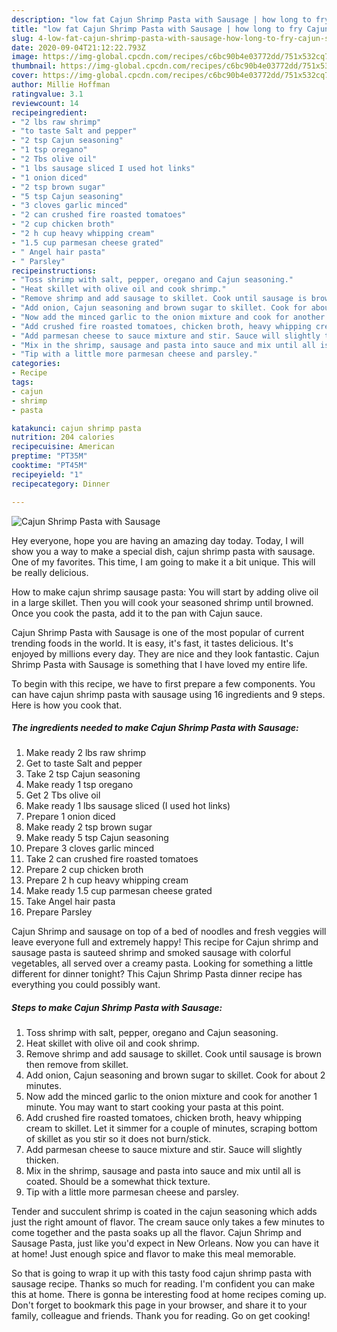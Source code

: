```yaml
---
description: "low fat Cajun Shrimp Pasta with Sausage | how long to fry Cajun Shrimp Pasta with Sausage"
title: "low fat Cajun Shrimp Pasta with Sausage | how long to fry Cajun Shrimp Pasta with Sausage"
slug: 4-low-fat-cajun-shrimp-pasta-with-sausage-how-long-to-fry-cajun-shrimp-pasta-with-sausage
date: 2020-09-04T21:12:22.793Z
image: https://img-global.cpcdn.com/recipes/c6bc90b4e03772dd/751x532cq70/cajun-shrimp-pasta-with-sausage-recipe-main-photo.jpg
thumbnail: https://img-global.cpcdn.com/recipes/c6bc90b4e03772dd/751x532cq70/cajun-shrimp-pasta-with-sausage-recipe-main-photo.jpg
cover: https://img-global.cpcdn.com/recipes/c6bc90b4e03772dd/751x532cq70/cajun-shrimp-pasta-with-sausage-recipe-main-photo.jpg
author: Millie Hoffman
ratingvalue: 3.1
reviewcount: 14
recipeingredient:
- "2 lbs raw shrimp"
- "to taste Salt and pepper"
- "2 tsp Cajun seasoning"
- "1 tsp oregano"
- "2 Tbs olive oil"
- "1 lbs sausage sliced I used hot links"
- "1 onion diced"
- "2 tsp brown sugar"
- "5 tsp Cajun seasoning"
- "3 cloves garlic minced"
- "2 can crushed fire roasted tomatoes"
- "2 cup chicken broth"
- "2 h cup heavy whipping cream"
- "1.5 cup parmesan cheese grated"
- " Angel hair pasta"
- " Parsley"
recipeinstructions:
- "Toss shrimp with salt, pepper, oregano and Cajun seasoning."
- "Heat skillet with olive oil and cook shrimp."
- "Remove shrimp and add sausage to skillet. Cook until sausage is brown then remove from skillet."
- "Add onion, Cajun seasoning and brown sugar to skillet. Cook for about 2 minutes."
- "Now add the minced garlic to the onion mixture and cook for another 1 minute. You may want to start cooking your pasta at this point."
- "Add crushed fire roasted tomatoes, chicken broth, heavy whipping cream to skillet. Let it simmer for a couple of minutes, scraping bottom of skillet as you stir so it does not burn/stick."
- "Add parmesan cheese to sauce mixture and stir. Sauce will slightly thicken."
- "Mix in the shrimp, sausage and pasta into sauce and mix until all is coated. Should be a somewhat thick texture."
- "Tip with a little more parmesan cheese and parsley."
categories:
- Recipe
tags:
- cajun
- shrimp
- pasta

katakunci: cajun shrimp pasta 
nutrition: 204 calories
recipecuisine: American
preptime: "PT35M"
cooktime: "PT45M"
recipeyield: "1"
recipecategory: Dinner

---
```



![Cajun Shrimp Pasta with Sausage](https://img-global.cpcdn.com/recipes/c6bc90b4e03772dd/751x532cq70/cajun-shrimp-pasta-with-sausage-recipe-main-photo.jpg)

Hey everyone, hope you are having an amazing day today. Today, I will show you a way to make a special dish, cajun shrimp pasta with sausage. One of my favorites. This time, I am going to make it a bit unique. This will be really delicious.

How to make cajun shrimp sausage pasta: You will start by adding olive oil in a large skillet. Then you will cook your seasoned shrimp until browned. Once you cook the pasta, add it to the pan with Cajun sauce.

Cajun Shrimp Pasta with Sausage is one of the most popular of current trending foods in the world. It is easy, it's fast, it tastes delicious. It's enjoyed by millions every day. They are nice and they look fantastic. Cajun Shrimp Pasta with Sausage is something that I have loved my entire life.


To begin with this recipe, we have to first prepare a few components. You can have cajun shrimp pasta with sausage using 16 ingredients and 9 steps. Here is how you cook that.

<!--inarticleads1-->

##### The ingredients needed to make Cajun Shrimp Pasta with Sausage:

1. Make ready 2 lbs raw shrimp
1. Get to taste Salt and pepper
1. Take 2 tsp Cajun seasoning
1. Make ready 1 tsp oregano
1. Get 2 Tbs olive oil
1. Make ready 1 lbs sausage sliced (I used hot links)
1. Prepare 1 onion diced
1. Make ready 2 tsp brown sugar
1. Make ready 5 tsp Cajun seasoning
1. Prepare 3 cloves garlic minced
1. Take 2 can crushed fire roasted tomatoes
1. Prepare 2 cup chicken broth
1. Prepare 2 h cup heavy whipping cream
1. Make ready 1.5 cup parmesan cheese grated
1. Take  Angel hair pasta
1. Prepare  Parsley


Cajun Shrimp and sausage on top of a bed of noodles and fresh veggies will leave everyone full and extremely happy! This recipe for Cajun shrimp and sausage pasta is sauteed shrimp and smoked sausage with colorful vegetables, all served over a creamy pasta. Looking for something a little different for dinner tonight? This Cajun Shrimp Pasta dinner recipe has everything you could possibly want. 

<!--inarticleads2-->

##### Steps to make Cajun Shrimp Pasta with Sausage:

1. Toss shrimp with salt, pepper, oregano and Cajun seasoning.
1. Heat skillet with olive oil and cook shrimp.
1. Remove shrimp and add sausage to skillet. Cook until sausage is brown then remove from skillet.
1. Add onion, Cajun seasoning and brown sugar to skillet. Cook for about 2 minutes.
1. Now add the minced garlic to the onion mixture and cook for another 1 minute. You may want to start cooking your pasta at this point.
1. Add crushed fire roasted tomatoes, chicken broth, heavy whipping cream to skillet. Let it simmer for a couple of minutes, scraping bottom of skillet as you stir so it does not burn/stick.
1. Add parmesan cheese to sauce mixture and stir. Sauce will slightly thicken.
1. Mix in the shrimp, sausage and pasta into sauce and mix until all is coated. Should be a somewhat thick texture.
1. Tip with a little more parmesan cheese and parsley.


Tender and succulent shrimp is coated in the cajun seasoning which adds just the right amount of flavor. The cream sauce only takes a few minutes to come together and the pasta soaks up all the flavor. Cajun Shrimp and Sausage Pasta, just like you&#39;d expect in New Orleans. Now you can have it at home! Just enough spice and flavor to make this meal memorable. 

So that is going to wrap it up with this tasty food cajun shrimp pasta with sausage recipe. Thanks so much for reading. I'm confident you can make this at home. There is gonna be interesting food at home recipes coming up. Don't forget to bookmark this page in your browser, and share it to your family, colleague and friends. Thank you for reading. Go on get cooking!
